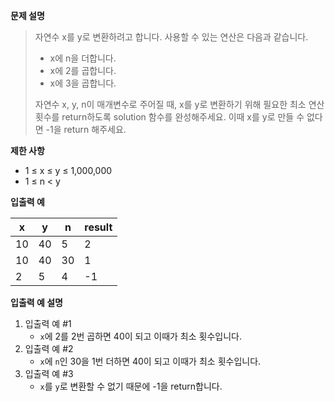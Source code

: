 **문제 설명**

> 자연수 x를 y로 변환하려고 합니다. 사용할 수 있는 연산은 다음과 같습니다.
> - x에 n을 더합니다.
> - x에 2를 곱합니다.
> - x에 3을 곱합니다.
>
> 
>  자연수 x, y, n이 매개변수로 주어질 때, x를 y로 변환하기 위해 필요한 최소 연산 횟수를 return하도록 solution 함수를 완성해주세요. 이때 x를 y로 만들 수 없다면 -1을 return 해주세요.

**제한 사항**

- 1 ≤ x ≤ y ≤ 1,000,000
- 1 ≤ n < y


**입출력 예**

| x  | y  | n  | result |
|----|----|----|--------|
| 10 | 40 | 5  | 2      |
| 10 | 40 | 30 | 1      |
| 2  | 5  | 4  | -1     |

**입출력 예 설명**

1. 입출력 예 #1
   - `x`에 2를 2번 곱하면 40이 되고 이때가 최소 횟수입니다.
2. 입출력 예 #2
   - `x`에 `n`인 30을 1번 더하면 40이 되고 이때가 최소 횟수입니다.
3. 입출력 예 #3
   - `x`를 `y`로 변환할 수 없기 때문에 -1을 return합니다.



